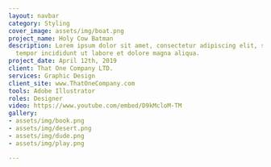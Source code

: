 ```yaml
---
layout: navbar
category: Styling
cover_image: assets/img/boat.png
project_name: Holy Cow Batman
description: Lorem ipsum dolor sit amet, consectetur adipiscing elit, sed do eiusmod
  tempor incididunt ut labore et dolore magna aliqua.
project_date: April 12th, 2019
client: That One Company LTD.
services: Graphic Design
client_site: www.ThatOneCompany.com
tools: Adobe Illustrator
roles: Designer
video: https://www.youtube.com/embed/D9kMcloM-TM
gallery:
- assets/img/book.png
- assets/img/desert.png
- assets/img/dude.png
- assets/img/play.png

---
```

